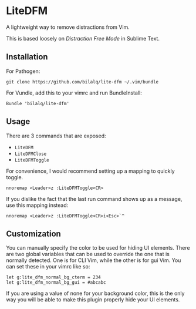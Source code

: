 LiteDFM
========

A lightweight way to remove distractions from Vim.

This is based loosely on *Distraction Free Mode* in Sublime Text.

Installation
------------

For Pathogen:

    git clone https://github.com/bilalq/lite-dfm ~/.vim/bundle

For Vundle, add this to your vimrc and run BundleInstall:

    Bundle 'bilalq/lite-dfm'

Usage
-----

There are 3 commands that are exposed:
* `LiteDFM`
* `LiteDFMClose`
* `LiteDFMToggle`

For convenience, I would recommend setting up a mapping to quickly toggle.

    nnoremap <Leader>z :LiteDFMToggle<CR>

If you dislike the fact that the last run command shows up as a message, use
this mapping instead:

    nnoremap <Leader>z :LiteDFMToggle<CR>i<Esc>`^

Customization
-------------

You can manually specify the color to be used for hiding UI elements. There
are two global variables that can be used to override the one that is normally
detected. One is for CLI Vim, while the other is for gui Vim. You can set
these in your vimrc like so:

    let g:lite_dfm_normal_bg_cterm = 234
    let g:lite_dfm_normal_bg_gui = #abcabc

If you are using a value of none for your background color, this is the only
way you will be able to make this plugin properly hide your UI elements.
